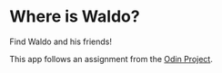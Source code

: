 # Where is Waldo?

Find Waldo and his friends!

This app follows an assignment from the [Odin Project](https://www.theodinproject.com/courses/javascript/lessons/where-s-waldo-a-photo-tagging-app-javascript?ref=lnav).
